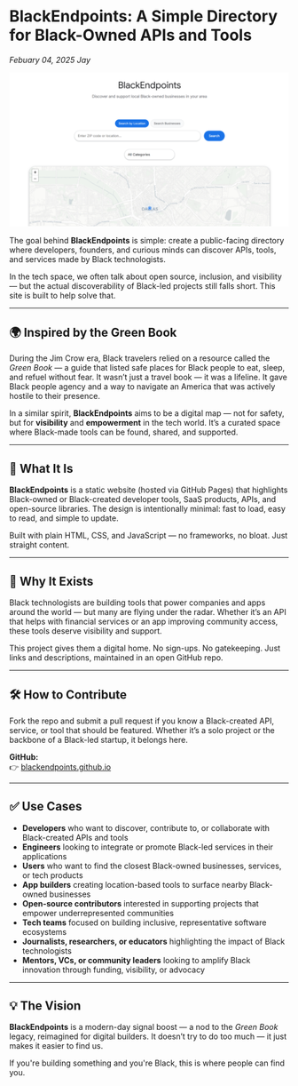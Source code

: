 # BlackEndpoints: A Simple Directory for Black-Owned APIs and Tools
*Febuary 04, 2025*
*Jay*

![Deploying Apps to Azure App Service Using Oryx](/images/blog/blackendpoints.png)

The goal behind **BlackEndpoints** is simple: create a public-facing directory where developers, founders, and curious minds can discover APIs, tools, and services made by Black technologists.

In the tech space, we often talk about open source, inclusion, and visibility — but the actual discoverability of Black-led projects still falls short. This site is built to help solve that.

---

## 🌍 Inspired by the Green Book

During the Jim Crow era, Black travelers relied on a resource called the *Green Book* — a guide that listed safe places for Black people to eat, sleep, and refuel without fear. It wasn’t just a travel book — it was a lifeline. It gave Black people agency and a way to navigate an America that was actively hostile to their presence.

In a similar spirit, **BlackEndpoints** aims to be a digital map — not for safety, but for **visibility** and **empowerment** in the tech world. It’s a curated space where Black-made tools can be found, shared, and supported.

---

## 🚀 What It Is

**BlackEndpoints** is a static website (hosted via GitHub Pages) that highlights Black-owned or Black-created developer tools, SaaS products, APIs, and open-source libraries. The design is intentionally minimal: fast to load, easy to read, and simple to update.

Built with plain HTML, CSS, and JavaScript — no frameworks, no bloat. Just straight content.

---

## 🔧 Why It Exists

Black technologists are building tools that power companies and apps around the world — but many are flying under the radar. Whether it’s an API that helps with financial services or an app improving community access, these tools deserve visibility and support.

This project gives them a digital home. No sign-ups. No gatekeeping. Just links and descriptions, maintained in an open GitHub repo.

---

## 🛠 How to Contribute

Fork the repo and submit a pull request if you know a Black-created API, service, or tool that should be featured. Whether it’s a solo project or the backbone of a Black-led startup, it belongs here.

**GitHub:**  
👉 [blackendpoints.github.io](https://github.com/blackendpoints/blackendpoints.github.io)

---

## ✅ Use Cases

- **Developers** who want to discover, contribute to, or collaborate with Black-created APIs and tools  
- **Engineers** looking to integrate or promote Black-led services in their applications  
- **Users** who want to find the closest Black-owned businesses, services, or tech products  
- **App builders** creating location-based tools to surface nearby Black-owned businesses  
- **Open-source contributors** interested in supporting projects that empower underrepresented communities  
- **Tech teams** focused on building inclusive, representative software ecosystems  
- **Journalists, researchers, or educators** highlighting the impact of Black technologists  
- **Mentors, VCs, or community leaders** looking to amplify Black innovation through funding, visibility, or advocacy  

---

## 💡 The Vision

**BlackEndpoints** is a modern-day signal boost — a nod to the *Green Book* legacy, reimagined for digital builders. It doesn’t try to do too much — it just makes it easier to find us.

If you're building something and you're Black, this is where people can find you.